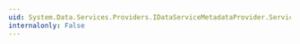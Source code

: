 ```yaml
---
uid: System.Data.Services.Providers.IDataServiceMetadataProvider.ServiceOperations
internalonly: False
---
```

